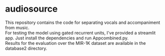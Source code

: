 # audiosource
This repository contains the code for separating vocals and accompaniment from music.  
For testing the model using gated recurrent units, I've provided a streamlit app. Just install the dependencies and run Appcombined.py.  
Results for the evaluation over the MIR-1K dataset are available in the database2 directory.
